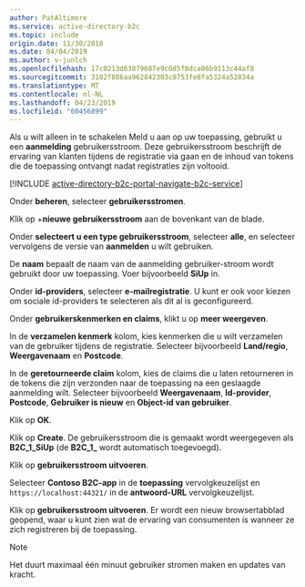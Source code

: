 ```yaml
---
author: PatAltimore
ms.service: active-directory-b2c
ms.topic: include
origin.date: 11/30/2018
ms.date: 04/04/2019
ms.author: v-junlch
ms.openlocfilehash: 17c0213d63879687e9c6d5f8dca06b9113c44af8
ms.sourcegitcommit: 3102f886aa962842303c8753fe8fa5324a52834a
ms.translationtype: MT
ms.contentlocale: nl-NL
ms.lasthandoff: 04/23/2019
ms.locfileid: "60456899"
---
```

Als u wilt alleen in te schakelen Meld u aan op uw toepassing, gebruikt u een **aanmelding** gebruikersstroom. Deze gebruikersstroom beschrijft de ervaring van klanten tijdens de registratie via gaan en de inhoud van tokens die de toepassing ontvangt nadat registraties zijn voltooid.

[!INCLUDE [active-directory-b2c-portal-navigate-b2c-service](active-directory-b2c-portal-navigate-b2c-service.md)]

Onder **beheren**, selecteer **gebruikersstromen**.

Klik op +**nieuwe gebruikersstroom** aan de bovenkant van de blade.

Onder **selecteert u een type gebruikersstroom**, selecteer **alle**, en selecteer vervolgens de versie van **aanmelden** u wilt gebruiken.

De **naam** bepaalt de naam van de aanmelding gebruiker-stroom wordt gebruikt door uw toepassing. Voer bijvoorbeeld **SiUp** in.

Onder **id-providers**, selecteer **e-mailregistratie**. U kunt er ook voor kiezen om sociale id-providers te selecteren als dit al is geconfigureerd.

Onder **gebruikerskenmerken en claims**, klikt u op **meer weergeven**.

In de **verzamelen kenmerk** kolom, kies kenmerken die u wilt verzamelen van de gebruiker tijdens de registratie. Selecteer bijvoorbeeld **Land/regio**, **Weergavenaam** en **Postcode**.

In de **geretourneerde claim** kolom, kies de claims die u laten retourneren in de tokens die zijn verzonden naar de toepassing na een geslaagde aanmelding wilt. Selecteer bijvoorbeeld **Weergavenaam**, **Id-provider**, **Postcode**, **Gebruiker is nieuw** en **Object-id van gebruiker**.

Klik op **OK**.

Klik op **Create**. De gebruikersstroom die is gemaakt wordt weergegeven als **B2C_1_SiUp** (de **B2C\_1\_**  wordt automatisch toegevoegd).

Klik op **gebruikersstroom uitvoeren**.

Selecteer **Contoso B2C-app** in de **toepassing** vervolgkeuzelijst en `https://localhost:44321/` in de **antwoord-URL** vervolgkeuzelijst.

Klik op **gebruikersstroom uitvoeren**. Er wordt een nieuw browsertabblad geopend, waar u kunt zien wat de ervaring van consumenten is wanneer ze zich registreren bij de toepassing.

> [!NOTE]
> Het duurt maximaal één minuut gebruiker stromen maken en updates van kracht.
>

